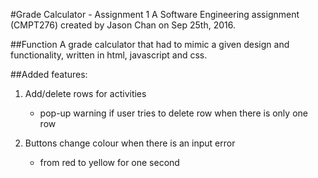 #Grade Calculator - Assignment 1 
A Software Engineering assignment (CMPT276) created by Jason Chan on Sep 25th, 2016. 

##Function 
A grade calculator that had to mimic a given design and functionality, written in html, javascript and css.

##Added features:
1) Add/delete rows for activities
	- pop-up warning if user tries to delete row when there is only one row

2) Buttons change colour when there is an input error
	- from red to yellow for one second
